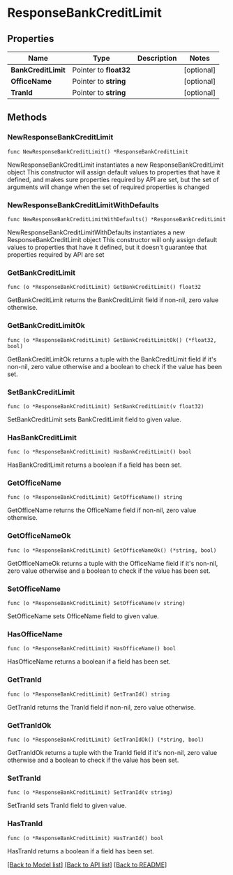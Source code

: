 # ResponseBankCreditLimit

## Properties

Name | Type | Description | Notes
------------ | ------------- | ------------- | -------------
**BankCreditLimit** | Pointer to **float32** |  | [optional] 
**OfficeName** | Pointer to **string** |  | [optional] 
**TranId** | Pointer to **string** |  | [optional] 

## Methods

### NewResponseBankCreditLimit

`func NewResponseBankCreditLimit() *ResponseBankCreditLimit`

NewResponseBankCreditLimit instantiates a new ResponseBankCreditLimit object
This constructor will assign default values to properties that have it defined,
and makes sure properties required by API are set, but the set of arguments
will change when the set of required properties is changed

### NewResponseBankCreditLimitWithDefaults

`func NewResponseBankCreditLimitWithDefaults() *ResponseBankCreditLimit`

NewResponseBankCreditLimitWithDefaults instantiates a new ResponseBankCreditLimit object
This constructor will only assign default values to properties that have it defined,
but it doesn't guarantee that properties required by API are set

### GetBankCreditLimit

`func (o *ResponseBankCreditLimit) GetBankCreditLimit() float32`

GetBankCreditLimit returns the BankCreditLimit field if non-nil, zero value otherwise.

### GetBankCreditLimitOk

`func (o *ResponseBankCreditLimit) GetBankCreditLimitOk() (*float32, bool)`

GetBankCreditLimitOk returns a tuple with the BankCreditLimit field if it's non-nil, zero value otherwise
and a boolean to check if the value has been set.

### SetBankCreditLimit

`func (o *ResponseBankCreditLimit) SetBankCreditLimit(v float32)`

SetBankCreditLimit sets BankCreditLimit field to given value.

### HasBankCreditLimit

`func (o *ResponseBankCreditLimit) HasBankCreditLimit() bool`

HasBankCreditLimit returns a boolean if a field has been set.

### GetOfficeName

`func (o *ResponseBankCreditLimit) GetOfficeName() string`

GetOfficeName returns the OfficeName field if non-nil, zero value otherwise.

### GetOfficeNameOk

`func (o *ResponseBankCreditLimit) GetOfficeNameOk() (*string, bool)`

GetOfficeNameOk returns a tuple with the OfficeName field if it's non-nil, zero value otherwise
and a boolean to check if the value has been set.

### SetOfficeName

`func (o *ResponseBankCreditLimit) SetOfficeName(v string)`

SetOfficeName sets OfficeName field to given value.

### HasOfficeName

`func (o *ResponseBankCreditLimit) HasOfficeName() bool`

HasOfficeName returns a boolean if a field has been set.

### GetTranId

`func (o *ResponseBankCreditLimit) GetTranId() string`

GetTranId returns the TranId field if non-nil, zero value otherwise.

### GetTranIdOk

`func (o *ResponseBankCreditLimit) GetTranIdOk() (*string, bool)`

GetTranIdOk returns a tuple with the TranId field if it's non-nil, zero value otherwise
and a boolean to check if the value has been set.

### SetTranId

`func (o *ResponseBankCreditLimit) SetTranId(v string)`

SetTranId sets TranId field to given value.

### HasTranId

`func (o *ResponseBankCreditLimit) HasTranId() bool`

HasTranId returns a boolean if a field has been set.


[[Back to Model list]](../README.md#documentation-for-models) [[Back to API list]](../README.md#documentation-for-api-endpoints) [[Back to README]](../README.md)


